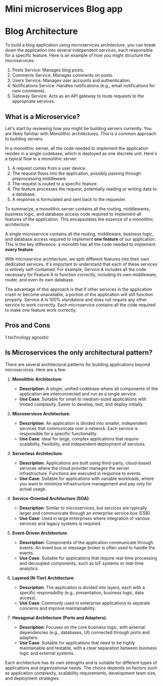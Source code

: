 # Mini microservices Blog app
# Blog Architecture
To build a blog application using microservices architecture, you can break down the application into several independent services, each responsible for a specific feature. Here is an example of how you might structure the microservices:
1. Posts Service: Manages blog posts.
2. Comments Service: Manages comments on posts.
3. Users Service: Manages user accounts and authentication.
4. Notifications Service: Handles notifications (e.g., email notifications for new comments).
5. Gateway Service: Acts as an API gateway to route requests to the appropriate services.
   
## What is a Microservice?

Let's start by reviewing how you might be building servers currently. You are likely familiar with Monolithic architectures. This is a common approach to building servers.

In a monolithic server, all the code needed to implement the application resides in a single codebase, which is deployed as one discrete unit. Here's a typical flow in a monolithic server:

1. A request comes from a user device.
2. The request flows into the application, possibly passing through preprocessing middleware.
3. The request is routed to a specific feature.
4. The feature processes the request, potentially reading or writing data to a database.
5. A response is formulated and sent back to the requester.

To summarize, a monolithic server contains all the routing, middlewares, business logic, and database access code required to implement all features of the application. This encapsulates the essence of a monolithic architecture.

A single microservice contains all the routing, middleware, business logic, and database access required to implement **one feature** of our application. This is the key difference: a monolith has all the code needed to implement **every feature**.

With microservice architecture, we split different features into their own dedicated services. It's important to understand that each of these services is entirely self-contained. For example, Service A includes all the code necessary for Feature A to function correctly, including its own middleware, router, and even its own database.

The advantage of this approach is that if other services in the application crash or become unavailable, a portion of the application will still function properly. Service A is 100% standalone and does not require any other service to work correctly. Each microservice contains all the code required to make one feature work correctly.

## Pros and Cons 
1.technology agnostic

## Is Microservices the only architectural pattern?
There are several architectural patterns for building applications beyond microservices. Here are a few:

1. **Monolithic Architecture**:
   - **Description**: A single, unified codebase where all components of the application are interconnected and run as a single service.
   - **Use Case**: Suitable for small to medium-sized applications with limited complexity. Easier to develop, test, and deploy initially.

2. **Microservices Architecture**:
   - **Description**: An application is divided into smaller, independent services that communicate over a network. Each service is responsible for a specific functionality.
   - **Use Case**: Ideal for large, complex applications that require scalability, flexibility, and independent deployment of services.

3. **Serverless Architecture**:
   - **Description**: Applications are built using third-party, cloud-based services where the cloud provider manages the server infrastructure. Functions are executed in response to events.
   - **Use Case**: Suitable for applications with variable workloads, where you want to minimize infrastructure management and pay only for actual usage.

4. **Service-Oriented Architecture (SOA)**:
   - **Description**: Similar to microservices, but services are typically larger and communicate through an enterprise service bus (ESB).
   - **Use Case**: Used in large enterprises where integration of various services and legacy systems is required.

5. **Event-Driven Architecture**:
   - **Description**: Components of the application communicate through events. An event bus or message broker is often used to handle the events.
   - **Use Case**: Suitable for applications that require real-time processing and decoupled components, such as IoT systems or real-time analytics.

6. **Layered (N-Tier) Architecture**:
   - **Description**: The application is divided into layers, each with a specific responsibility (e.g., presentation, business logic, data access).
   - **Use Case**: Commonly used in enterprise applications to separate concerns and improve maintainability.

7. **Hexagonal Architecture (Ports and Adapters)**:
   - **Description**: Focuses on the core business logic, with external dependencies (e.g., databases, UI) connected through ports and adapters.
   - **Use Case**: Suitable for applications that need to be highly maintainable and testable, with a clear separation between business logic and external systems.

Each architecture has its own strengths and is suitable for different types of applications and organizational needs. The choice depends on factors such as application complexity, scalability requirements, development team size, and deployment strategies.

